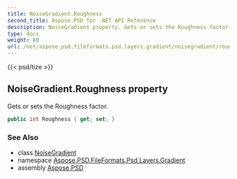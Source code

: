 ```yaml
---
title: NoiseGradient.Roughness
second_title: Aspose.PSD for .NET API Reference
description: NoiseGradient property. Gets or sets the Roughness factor
type: docs
weight: 80
url: /net/aspose.psd.fileformats.psd.layers.gradient/noisegradient/roughness/
---
```

{{< psd/tize >}}
## NoiseGradient.Roughness property

Gets or sets the Roughness factor.

```csharp
public int Roughness { get; set; }
```

### See Also

* class [NoiseGradient](../)
* namespace [Aspose.PSD.FileFormats.Psd.Layers.Gradient](../../../aspose.psd.fileformats.psd.layers.gradient/)
* assembly [Aspose.PSD](../../../)


